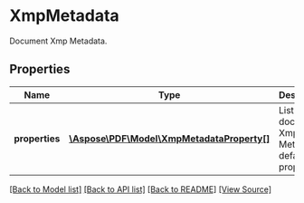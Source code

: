 ﻿# XmpMetadata
Document Xmp Metadata.

## Properties
Name | Type | Description | Notes
------------ | ------------- | ------------- | -------------
**properties** | [**\Aspose\PDF\Model\XmpMetadataProperty[]**](XmpMetadataProperty.md) | List of document Xmp Metadata default properties. | [optional]

[[Back to Model list]](../README.md#documentation-for-models) [[Back to API list]](../README.md#documentation-for-api-endpoints) [[Back to README]](../README.md) [[View Source]](../src/Aspose/PDF/Model/XmpMetadata.php)

